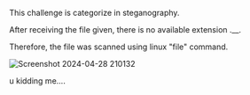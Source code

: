 This challenge is categorize in steganography.

After receiving the file given, there is no available extension .__.

Therefore, the file was scanned using linux "file" command.


![Screenshot 2024-04-28 210132](https://github.com/Cryogas/GDSC_CTF_APR_2024/assets/136941894/2845bab4-a592-4e3e-90b9-f12f8538ce4a)

u kidding me....
